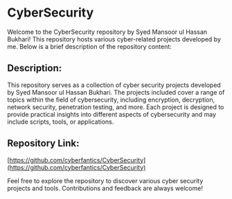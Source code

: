 # CyberSecurity

Welcome to the CyberSecurity repository by Syed Mansoor ul Hassan Bukhari! This repository hosts various cyber-related projects developed by me. Below is a brief description of the repository content:

## Description:
This repository serves as a collection of cyber security projects developed by Syed Mansoor ul Hassan Bukhari. The projects included cover a range of topics within the field of cybersecurity, including encryption, decryption, network security, penetration testing, and more. Each project is designed to provide practical insights into different aspects of cybersecurity and may include scripts, tools, or applications.

## Repository Link:
[https://github.com/cyberfantics/CyberSecurity](https://github.com/cyberfantics/CyberSecurity)

Feel free to explore the repository to discover various cyber security projects and tools. Contributions and feedback are always welcome!
